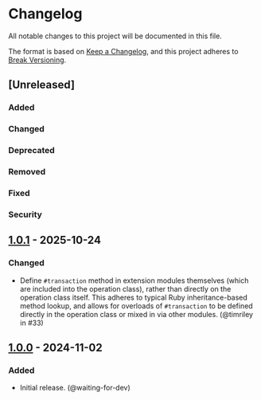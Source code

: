# Changelog

All notable changes to this project will be documented in this file.

The format is based on [Keep a Changelog](https://keepachangelog.com/en/1.0.0/),
and this project adheres to [Break Versioning](https://www.taoensso.com/break-versioning).

## [Unreleased]

### Added

### Changed

### Deprecated

### Removed

### Fixed

### Security

## [1.0.1] - 2025-10-24

### Changed

- Define `#transaction` method in extension modules themselves (which are included into the operation class), rather than directly on the operation class itself. This adheres to typical Ruby inheritance-based method lookup, and allows for overloads of `#transaction` to be defined directly in the operation class or mixed in via other modules. (@timriley in #33)

## [1.0.0] - 2024-11-02

### Added

- Initial release. (@waiting-for-dev)

[1.0.1]: https://github.com/dry-rb/dry-operation/compare/v1.0.0...v1.0.1
[1.0.0]: https://github.com/dry-rb/dry-operation/releases/tag/v1.0.0
